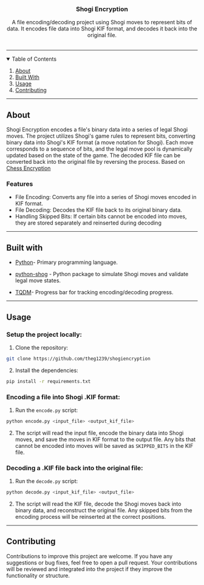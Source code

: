 <p align="center"> <h3 align="center">Shogi Encryption</h3> <p align="center"> A file encoding/decoding project using Shogi moves to represent bits of data. It encodes file data into Shogi KIF format, and decodes it back into the original file. <br /> <br /> </p> </p>

---
<details open="open"> <summary>Table of Contents</summary> <ol> <li><a href="#about">About</a></li> <li><a href="#built-with">Built With</a></li> <li><a href="#usage">Usage</a></li> <li><a href="#contributing">Contributing</a></li> </ol> </details>

---

## About

Shogi Encryption encodes a file's binary data into a series of legal Shogi moves. The project utilizes Shogi's game rules to represent bits, converting binary data into Shogi's KIF format (a move notation for Shogi). Each move corresponds to a sequence of bits, and the legal move pool is dynamically updated based on the state of the game. The decoded KIF file can be converted back into the original file by reversing the process. Based on <text><a href="https://github.com/WintrCat/chessencryption/tree/master">Chess Encryption</a></text>

### Features

- File Encoding: Converts any file into a series of Shogi moves encoded in KIF format.
- File Decoding: Decodes the KIF file back to its original binary data.
- Handling Skipped Bits: If certain bits cannot be encoded into moves, they are stored separately and reinserted during decoding

---

## Built with

- <text> <a href="https://python.org/">Python</a></text>- Primary programming language.

- <text> <a href="https://github.com/gunyarakun/python-shogi">python-shog</a></text> - Python package to simulate Shogi moves and validate legal move states.

- <text> <a href="https://github.com/tqdm/tqdm">TQDM</a></text>- Progress bar for tracking encoding/decoding progress.

---

## Usage

### Setup the project locally:

1. Clone the repository:

```bash
git clone https://github.com/theg1239/shogiencryption
```
2. Install the dependencies:

```bash
pip install -r requirements.txt
```

### Encoding a file into Shogi .KIF format:

1. Run the `encode.py` script:

```python
python encode.py <input_file> <output_kif_file>
```

2. The script will read the input file, encode the binary data into Shogi moves, and save the moves in KIF format to the output file. Any bits that cannot be encoded into moves will be saved as `SKIPPED_BITS` in the KIF file.

### Decoding a .KIF file back into the original file:

1. Run the `decode.py` script:

```python
python decode.py <input_kif_file> <output_file>
```

2. The script will read the KIF file, decode the Shogi moves back into binary data, and reconstruct the original file. Any skipped bits from the encoding process will be reinserted at the correct positions.

---

## Contributing

Contributions to improve this project are welcome. If you have any suggestions or bug fixes, feel free to open a pull request. Your contributions will be reviewed and integrated into the project if they improve the functionality or structure.

